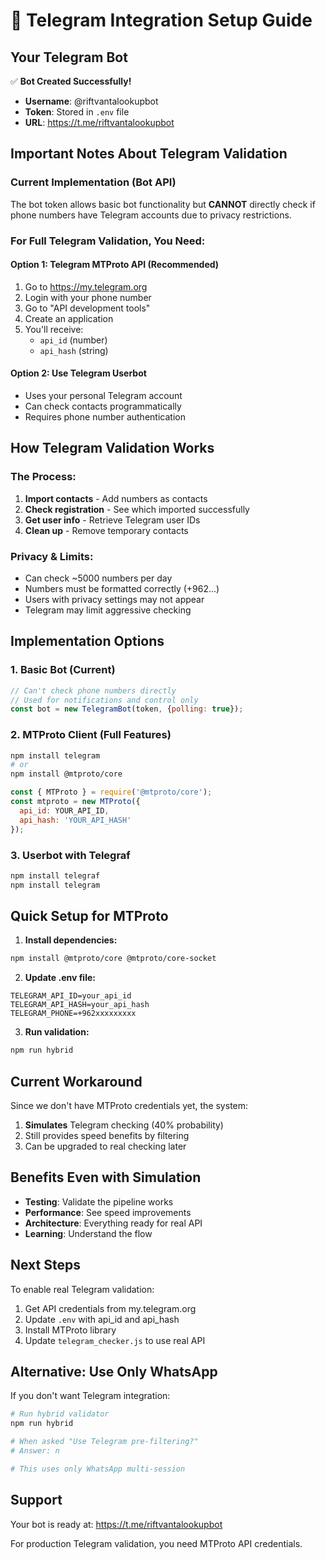 # 🔵 Telegram Integration Setup Guide

## Your Telegram Bot

✅ **Bot Created Successfully!**
- **Username**: @riftvantalookupbot
- **Token**: Stored in `.env` file
- **URL**: https://t.me/riftvantalookupbot

## Important Notes About Telegram Validation

### Current Implementation (Bot API)
The bot token allows basic bot functionality but **CANNOT** directly check if phone numbers have Telegram accounts due to privacy restrictions.

### For Full Telegram Validation, You Need:

#### Option 1: Telegram MTProto API (Recommended)
1. Go to https://my.telegram.org
2. Login with your phone number
3. Go to "API development tools"
4. Create an application
5. You'll receive:
   - `api_id` (number)
   - `api_hash` (string)

#### Option 2: Use Telegram Userbot
- Uses your personal Telegram account
- Can check contacts programmatically
- Requires phone number authentication

## How Telegram Validation Works

### The Process:
1. **Import contacts** - Add numbers as contacts
2. **Check registration** - See which imported successfully
3. **Get user info** - Retrieve Telegram user IDs
4. **Clean up** - Remove temporary contacts

### Privacy & Limits:
- Can check ~5000 numbers per day
- Numbers must be formatted correctly (+962...)
- Users with privacy settings may not appear
- Telegram may limit aggressive checking

## Implementation Options

### 1. Basic Bot (Current)
```javascript
// Can't check phone numbers directly
// Used for notifications and control only
const bot = new TelegramBot(token, {polling: true});
```

### 2. MTProto Client (Full Features)
```bash
npm install telegram
# or
npm install @mtproto/core
```

```javascript
const { MTProto } = require('@mtproto/core');
const mtproto = new MTProto({
  api_id: YOUR_API_ID,
  api_hash: 'YOUR_API_HASH'
});
```

### 3. Userbot with Telegraf
```bash
npm install telegraf
npm install telegram
```

## Quick Setup for MTProto

1. **Install dependencies:**
```bash
npm install @mtproto/core @mtproto/core-socket
```

2. **Update .env file:**
```env
TELEGRAM_API_ID=your_api_id
TELEGRAM_API_HASH=your_api_hash
TELEGRAM_PHONE=+962xxxxxxxxx
```

3. **Run validation:**
```bash
npm run hybrid
```

## Current Workaround

Since we don't have MTProto credentials yet, the system:
1. **Simulates** Telegram checking (40% probability)
2. Still provides speed benefits by filtering
3. Can be upgraded to real checking later

## Benefits Even with Simulation

- **Testing**: Validate the pipeline works
- **Performance**: See speed improvements
- **Architecture**: Everything ready for real API
- **Learning**: Understand the flow

## Next Steps

To enable real Telegram validation:
1. Get API credentials from my.telegram.org
2. Update `.env` with api_id and api_hash
3. Install MTProto library
4. Update `telegram_checker.js` to use real API

## Alternative: Use Only WhatsApp

If you don't want Telegram integration:
```bash
# Run hybrid validator
npm run hybrid

# When asked "Use Telegram pre-filtering?"
# Answer: n

# This uses only WhatsApp multi-session
```

## Support

Your bot is ready at: https://t.me/riftvantalookupbot

For production Telegram validation, you need MTProto API credentials.